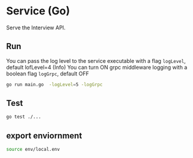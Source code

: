 # Service (Go)

Serve the Interview API.

## Run
You can pass the log level to the service executable with a flag `logLevel`, default lofLevel=4 (Info)
You can turn ON grpc middleware logging with a boolean flag `logGrpc`, default OFF 

```sh
go run main.go  -logLevel=5 -logGrpc
```

## Test

```sh
go test ./...
```

## export enviornment

```sh
source env/local.env
```
